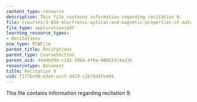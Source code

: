 ```yaml
---
content_type: resource
description: This file contains information regarding recitation 9.
file: /courses/3-024-electronic-optical-and-magnetic-properties-of-materials-spring-2013/f1f7bc98e3e5acc7dd29c2b78d4fed05_MIT3_024S13_2012rec9.pdf
file_type: application/pdf
learning_resource_types:
- Recitations
ocw_type: OCWFile
parent_title: Recitations
parent_type: CourseSection
parent_uid: 4944bd9d-c145-19b4-4f0a-988b23c4ad3b
resourcetype: Document
title: Recitation 9
uid: f1f7bc98-e3e5-acc7-dd29-c2b78d4fed05
---
```

This file contains information regarding recitation 9.

